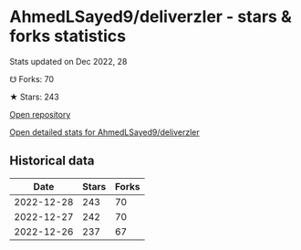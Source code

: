 # AhmedLSayed9/deliverzler - stars & forks statistics

Stats updated on Dec 2022, 28

☋ Forks: 70

★ Stars: 243

[Open repository](https://github.com/AhmedLSayed9/deliverzler)

[Open detailed stats for AhmedLSayed9/deliverzler](https://reviewgithub.com/rep/AhmedLSayed9/deliverzler)

## Historical data
| Date | Stars | Forks |
|------|-------|-------|
| 2022-12-28 | 243 | 70 | 
| 2022-12-27 | 242 | 70 | 
| 2022-12-26 | 237 | 67 | 


